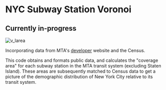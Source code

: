 NYC Subway Station Voronoi
==========================

## Currently in-progress
![v_larea](https://raw2.github.com/mhlinder/subway-map/master/data/plots/choropleth_v_larea.png)

Incorporating data from MTA's
[developer](http://web.mta.info/developers/download.html) website and
the Census.

This code obtains and formats public data, and calculates the "coverage
area" for each subway station in the MTA transit system (excluding Staten
Island). These areas are subsequently matched to Census data to get
a picture of the demographic distribution of New York City relative to its
transit system.
